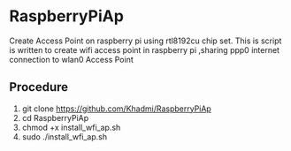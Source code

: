 # RaspberryPiAp
Create Access Point on raspberry pi using rtl8192cu chip set.
This is script is written to create wifi access point in raspberry pi ,sharing ppp0 internet connection to wlan0 Access Point


Procedure
---------
  1.  git clone https://github.com/Khadmi/RaspberryPiAp
  2.  cd RaspberryPiAp 
  3.  chmod +x install_wfi_ap.sh
  4.  sudo ./install_wfi_ap.sh
